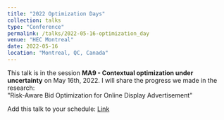 ```yaml
---
title: "2022 Optimization Days"
collection: talks
type: "Conference"
permalink: /talks/2022-05-16-optimization_day
venue: "HEC Montreal"
date: 2022-05-16
location: "Montreal, QC, Canada"
---
```


This talk is in the session **MA9 - Contextual optimization under uncertainty** on May 16th, 2022. I will share the progress we made in the research: \
"Risk-Aware Bid Optimization for Online Display Advertisement"


Add this talk to your schedule: 
[Link](https://symposia.gerad.ca/jopt2022/en/schedule?slot_id=2000)

